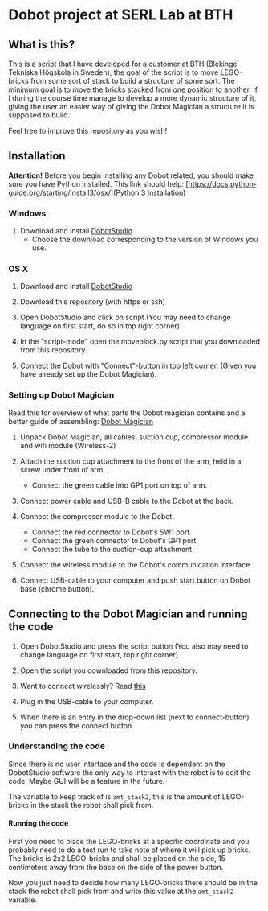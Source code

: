 # Dobot project at SERL Lab at BTH

## What is this?
This is a script that I have developed for a customer at BTH (Blekinge Tekniska Högskola in Sweden), the goal of the script is to move LEGO-bricks from some sort of stack to 
build a structure of some sort. The minimum goal is to move the bricks stacked from one position to another. If I during the course time manage to develop a more 
dynamic structure of it, giving the user an easier way of giving the Dobot Magician a structure it is supposed to build.

Feel free to improve this repository as you wish!

## Installation

**Attention!**
Before you begin installing any Dobot related, you should make sure you have Python installed. This link should help:
[https://docs.python-guide.org/starting/install3/osx/](Python 3 Installation)

### Windows

1. Download and install [DobotStudio](https://www.dobot.cc/downloadcenter/dobot-magician.html)
    - Choose the download corresponding to the version of Windows you use.

### OS X

1. Download and install [DobotStudio](https://www.dobot.cc/downloadcenter/dobot-magician.html)

2. Download this repository (with https or ssh)

3. Open DobotStudio and click on script (You may need to change language on first start, do so in top right corner).

4. In the "script-mode" open the moveblock.py script that you downloaded from this repository.

5. Connect the Dobot with "Connect"-button in top left corner. (Given you have already set up the Dobot Magician).

### Setting up Dobot Magician

Read this for overview of what parts the Dobot magician contains and a better guide of assembling: [Dobot Magician](https://github.com/SERLatBTH/DobotMagician)

1. Unpack Dobot Magician, all cables, suction cup, compressor module and wifi module (Wireless-2)

2. Attach the suction cup attachment to the front of the arm, held in a screw under front of arm.
   - Connect the green cable into GP1 port on top of arm.

3. Connect power cable and USB-B cable to the Dobot at the back.

4. Connect the compressor module to the Dobot.
   - Connect the red connector to Dobot's SW1 port.
   - Connect the green connector to Dobot's GP1 port.
   - Connect the tube to the suction-cup attachment.

5. Connect the wireless module to the Dobot's communication interface

6. Connect USB-cable to your computer and push start button on Dobot base (chrome button).

## Connecting to the Dobot Magician and running the code
1. Open DobotStudio and press the script button (You also may need to change language on first start, top right corner).

2. Open the script you downloaded from this repository.
3. Want to connect wirelessly? Read [this](help)
4. Plug in the USB-cable to your computer.
5. When there is an entry in the drop-down list (next to connect-button) you can press the connect button

### Understanding the code
Since there is no user interface and the code is dependent on the DobotStudio software the only way to interact with the robot is to edit the code. Maybe GUI will be a feature in the future.

The variable to keep track of is `amt_stack2`, this is the amount of LEGO-bricks in the stack the robot shall pick from.

#### Running the code
First you need to place the LEGO-bricks at a specific coordinate and you probably need to do a test run to take note of where it will pick up bricks. The bricks is 2x2 LEGO-bricks and shall be placed on the side, 15 centimeters away from the base on the side of the power button.

Now you just need to decide how many LEGO-bricks there should be in the stack the robot shall pick from and write this value at the `amt_stack2` variable.

